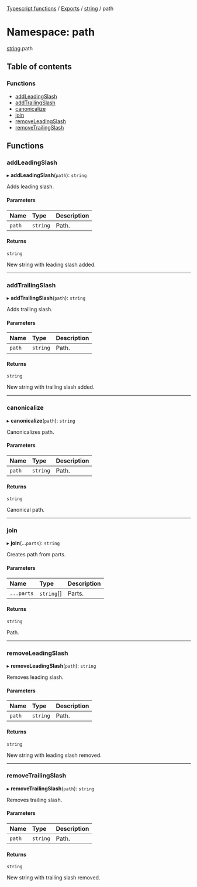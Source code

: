 [Typescript functions](../index.md) / [Exports](../modules.md) / [string](string.md) / path

# Namespace: path

[string](string.md).path

## Table of contents

### Functions

- [addLeadingSlash](string.path.md#addleadingslash)
- [addTrailingSlash](string.path.md#addtrailingslash)
- [canonicalize](string.path.md#canonicalize)
- [join](string.path.md#join)
- [removeLeadingSlash](string.path.md#removeleadingslash)
- [removeTrailingSlash](string.path.md#removetrailingslash)

## Functions

### addLeadingSlash

▸ **addLeadingSlash**(`path`): `string`

Adds leading slash.

#### Parameters

| Name | Type | Description |
| :------ | :------ | :------ |
| `path` | `string` | Path. |

#### Returns

`string`

New string with leading slash added.

___

### addTrailingSlash

▸ **addTrailingSlash**(`path`): `string`

Adds trailing slash.

#### Parameters

| Name | Type | Description |
| :------ | :------ | :------ |
| `path` | `string` | Path. |

#### Returns

`string`

New string with trailing slash added.

___

### canonicalize

▸ **canonicalize**(`path`): `string`

Canonicalizes path.

#### Parameters

| Name | Type | Description |
| :------ | :------ | :------ |
| `path` | `string` | Path. |

#### Returns

`string`

Canonical path.

___

### join

▸ **join**(...`parts`): `string`

Creates path from parts.

#### Parameters

| Name | Type | Description |
| :------ | :------ | :------ |
| `...parts` | `string`[] | Parts. |

#### Returns

`string`

Path.

___

### removeLeadingSlash

▸ **removeLeadingSlash**(`path`): `string`

Removes leading slash.

#### Parameters

| Name | Type | Description |
| :------ | :------ | :------ |
| `path` | `string` | Path. |

#### Returns

`string`

New string with leading slash removed.

___

### removeTrailingSlash

▸ **removeTrailingSlash**(`path`): `string`

Removes trailing slash.

#### Parameters

| Name | Type | Description |
| :------ | :------ | :------ |
| `path` | `string` | Path. |

#### Returns

`string`

New string with trailing slash removed.
